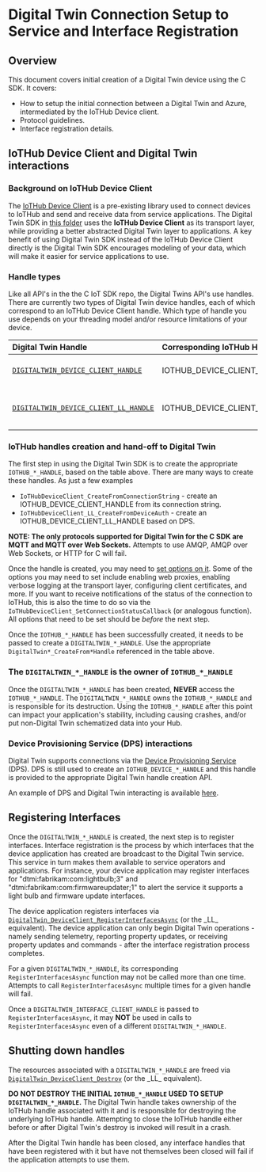 # Digital Twin Connection Setup to Service and Interface Registration

## Overview

This document covers initial creation of a Digital Twin device using the C SDK.  It covers:

* How to setup the initial connection between a Digital Twin and Azure, intermediated by the IoTHub Device client.
* Protocol guidelines.
* Interface registration details.

## IoTHub Device Client and Digital Twin interactions

### Background on IoTHub Device Client

The [IoTHub Device Client](../../iothub_client) is a pre-existing library used to connect devices to IoTHub and send and receive data from service applications.  The Digital Twin SDK in [this folder](../../iothub_client) uses the **IoTHub Device Client** as its transport layer, while providing a better abstracted Digital Twin layer to applications.  A key benefit of using Digital Twin SDK instead of the IoTHub Device Client directly is the Digital Twin SDK encourages modeling of your data, which will make it easier for service applications to use.

### Handle types

Like all API's in the the C IoT SDK repo, the Digital Twins API's use handles.  There are currently two types of Digital Twin device handles, each of which correspond to an IoTHub Device Client handle.  Which type of handle you use depends on your threading model and/or resource limitations of your device.

| Digital Twin Handle        | Corresponding IoTHub Handle           | Notes  |
| :------------- |:-------------| :-----|
| [`DIGITALTWIN_DEVICE_CLIENT_HANDLE`](../inc/digitaltwin_device_client.h)      | IOTHUB_DEVICE_CLIENT_HANDLE | Used to represent an IoTHub device, typically on a device with higher resources.  Create with `DigitalTwin_DeviceClient_CreateFromDeviceHandle`. |
| [`DIGITALTWIN_DEVICE_CLIENT_LL_HANDLE`](../inc/digitaltwin_device_client_ll.h)      | IOTHUB_DEVICE_CLIENT_LL_HANDLE  | Used to represent an IoTHub device, typically on a more constrained device.  A comparison of the LL and non-LL handles is [here](./threading_notes.md).  Create with `DigitalTwin_DeviceClient_LL_CreateFromDeviceHandle`.|

### IoTHub handles creation and hand-off to Digital Twin

The first step in using the Digital Twin SDK is to create the appropriate `IOTHUB_*_HANDLE`, based on the table above.  There are many ways to create these handles.  As just a few examples

* `IoTHubDeviceClient_CreateFromConnectionString` - create an IOTHUB_DEVICE_CLIENT_HANDLE from its connection string.
* `IoTHubDeviceClient_LL_CreateFromDeviceAuth` - create an IOTHUB_DEVICE_CLIENT_LL_HANDLE based on DPS.

**NOTE: The only protocols supported for Digital Twin for the C SDK are MQTT and MQTT over Web Sockets.**  Attempts to use AMQP, AMQP over Web Sockets, or HTTP for C will fail.

Once the handle is created, you may need to [set options on it](../../doc/Iothub_sdk_options.md).  Some of the options you may need to set include enabling web proxies, enabling verbose logging at the transport layer, configuring client certificates, and more.  If you want to receive notifications of the status of the connection to IoTHub, this is also the time to do so via the `IoTHubDeviceClient_SetConnectionStatusCallback` (or analogous function).  All options that need to be set should be *before* the next step.

Once the `IOTHUB_*_HANDLE` has been successfully created, it needs to be passed to create a `DIGITALTWIN_*_HANDLE`.  Use the appropriate `DigitalTwin*_CreateFrom*Handle` referenced in the table above.

### The `DIGITALTWIN_*_HANDLE` is the owner of `IOTHUB_*_HANDLE`

Once the `DIGITALTWIN_*_HANDLE` has been created, **NEVER** access the `IOTHUB_*_HANDLE`.  The `DIGITALTWIN_*_HANDLE` owns the `IOTHUB_*_HANDLE` and is responsible for its destruction.  Using the `IOTHUB_*_HANDLE` after this point can impact your application's stability, including causing crashes, and/or put non-Digital Twin schematized data into your Hub.

### Device Provisioning Service (DPS) interactions

Digital Twin supports connections via the [Device Provisioning Service](https://docs.microsoft.com/en-us/azure/iot-dps/about-iot-dps) (DPS).  DPS is still used to create an `IOTHUB_DEVICE_*_HANDLE` and this handle is provided to the appropriate Digital Twin handle creation API.

An example of DPS and Digital Twin interacting is available [here](../samples/digitaltwin_sample_ll_device).

<a name="Register_Interfaces"></a>

## Registering Interfaces

Once the `DIGITALTWIN_*_HANDLE` is created, the next step is to register interfaces.  Interface registration is the process by which interfaces that the device application has created are broadcast to the Digital Twin service.  This service in turn makes them available to service operators and applications.  For instance, your device application may register interfaces for "dtmi:fabrikam:com:lightbulb;3" and "dtmi:fabrikam:com:firmwareupdater;1" to alert the service it supports a light bulb and firmware update interfaces.

The device application registers interfaces via [`DigitalTwin_DeviceClient_RegisterInterfacesAsync`](../inc/digitaltwin_device_client.h) (or the \_LL\_ equivalent).  The device application can only begin Digital Twin operations - namely sending telemetry, reporting property updates, or receiving property updates and commands - after the interface registration process completes.

For a given `DIGITALTWIN_*_HANDLE`, its corresponding `RegisterInterfacesAsync` function may not be called more than one time.  Attempts to call `RegisterInterfacesAsync` multiple times for a given handle will fail.

Once a `DIGITALTWIN_INTERFACE_CLIENT_HANDLE` is passed to `RegisterInterfacesAsync`, it may **NOT** be used in calls to `RegisterInterfacesAsync` even of a different `DIGITALTWIN_*_HANDLE`.

## Shutting down handles

The resources associated with a `DIGITALTWIN_*_HANDLE` are freed via [`DigitalTwin_DeviceClient_Destroy`](../inc/digitaltwin_device_client.h) (or the \_LL\_ equivalent).  

**DO NOT DESTROY THE INITIAL `IOTHUB_*_HANDLE` USED TO SETUP `DIGITALTWIN_*_HANDLE`.**  The Digital Twin handle takes ownership of the IoTHub handle associated with it and is responsible for destroying the underlying IoTHub handle.  Attempting to close the IoTHub handle either before or after Digital Twin's destroy is invoked will result in a crash.

After the Digital Twin handle has been closed, any interface handles that have been registered with it but have not themselves been closed will fail if the application attempts to use them.
